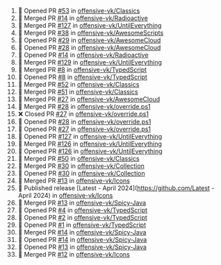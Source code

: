 <!--START_SECTION:activity-->
1. 💪 Opened PR [#53](https://github.com/offensive-vk/Classics/pull/53) in [offensive-vk/Classics](https://github.com/offensive-vk/Classics)
2. 🎉 Merged PR [#14](https://github.com/offensive-vk/Radioactive/pull/14) in [offensive-vk/Radioactive](https://github.com/offensive-vk/Radioactive)
3. 🎉 Merged PR [#127](https://github.com/offensive-vk/UntilEverything/pull/127) in [offensive-vk/UntilEverything](https://github.com/offensive-vk/UntilEverything)
4. 🎉 Merged PR [#38](https://github.com/offensive-vk/AwesomeScripts/pull/38) in [offensive-vk/AwesomeScripts](https://github.com/offensive-vk/AwesomeScripts)
5. 💪 Opened PR [#29](https://github.com/offensive-vk/AwesomeCloud/pull/29) in [offensive-vk/AwesomeCloud](https://github.com/offensive-vk/AwesomeCloud)
6. 💪 Opened PR [#28](https://github.com/offensive-vk/AwesomeCloud/pull/28) in [offensive-vk/AwesomeCloud](https://github.com/offensive-vk/AwesomeCloud)
7. 💪 Opened PR [#14](https://github.com/offensive-vk/Radioactive/pull/14) in [offensive-vk/Radioactive](https://github.com/offensive-vk/Radioactive)
8. 🎉 Merged PR [#129](https://github.com/offensive-vk/UntilEverything/pull/129) in [offensive-vk/UntilEverything](https://github.com/offensive-vk/UntilEverything)
9. 🎉 Merged PR [#8](https://github.com/offensive-vk/TypedScript/pull/8) in [offensive-vk/TypedScript](https://github.com/offensive-vk/TypedScript)
10. 💪 Opened PR [#8](https://github.com/offensive-vk/TypedScript/pull/8) in [offensive-vk/TypedScript](https://github.com/offensive-vk/TypedScript)
11. 🎉 Merged PR [#52](https://github.com/offensive-vk/Classics/pull/52) in [offensive-vk/Classics](https://github.com/offensive-vk/Classics)
12. 🎉 Merged PR [#51](https://github.com/offensive-vk/Classics/pull/51) in [offensive-vk/Classics](https://github.com/offensive-vk/Classics)
13. 🎉 Merged PR [#27](https://github.com/offensive-vk/AwesomeCloud/pull/27) in [offensive-vk/AwesomeCloud](https://github.com/offensive-vk/AwesomeCloud)
14. 🎉 Merged PR [#28](https://github.com/offensive-vk/override.ps1/pull/28) in [offensive-vk/override.ps1](https://github.com/offensive-vk/override.ps1)
15. ❌ Closed PR [#27](https://github.com/offensive-vk/override.ps1/pull/27) in [offensive-vk/override.ps1](https://github.com/offensive-vk/override.ps1)
16. 💪 Opened PR [#28](https://github.com/offensive-vk/override.ps1/pull/28) in [offensive-vk/override.ps1](https://github.com/offensive-vk/override.ps1)
17. 💪 Opened PR [#27](https://github.com/offensive-vk/override.ps1/pull/27) in [offensive-vk/override.ps1](https://github.com/offensive-vk/override.ps1)
18. 💪 Opened PR [#127](https://github.com/offensive-vk/UntilEverything/pull/127) in [offensive-vk/UntilEverything](https://github.com/offensive-vk/UntilEverything)
19. 🎉 Merged PR [#126](https://github.com/offensive-vk/UntilEverything/pull/126) in [offensive-vk/UntilEverything](https://github.com/offensive-vk/UntilEverything)
20. 💪 Opened PR [#126](https://github.com/offensive-vk/UntilEverything/pull/126) in [offensive-vk/UntilEverything](https://github.com/offensive-vk/UntilEverything)
21. 🎉 Merged PR [#50](https://github.com/offensive-vk/Classics/pull/50) in [offensive-vk/Classics](https://github.com/offensive-vk/Classics)
22. 🎉 Merged PR [#30](https://github.com/offensive-vk/Collection/pull/30) in [offensive-vk/Collection](https://github.com/offensive-vk/Collection)
23. 💪 Opened PR [#30](https://github.com/offensive-vk/Collection/pull/30) in [offensive-vk/Collection](https://github.com/offensive-vk/Collection)
24. 🎉 Merged PR [#13](https://github.com/offensive-vk/Icons/pull/13) in [offensive-vk/Icons](https://github.com/offensive-vk/Icons)
25. 🚀 Published release [Latest - April 2024](https://github.com/Latest - April 2024) in [offensive-vk/Icons](https://github.com/offensive-vk/Icons)
26. 🎉 Merged PR [#13](https://github.com/offensive-vk/Spicy-Java/pull/13) in [offensive-vk/Spicy-Java](https://github.com/offensive-vk/Spicy-Java)
27. 💪 Opened PR [#4](https://github.com/offensive-vk/TypedScript/pull/4) in [offensive-vk/TypedScript](https://github.com/offensive-vk/TypedScript)
28. 💪 Opened PR [#2](https://github.com/offensive-vk/TypedScript/pull/2) in [offensive-vk/TypedScript](https://github.com/offensive-vk/TypedScript)
29. 💪 Opened PR [#1](https://github.com/offensive-vk/TypedScript/pull/1) in [offensive-vk/TypedScript](https://github.com/offensive-vk/TypedScript)
30. 🎉 Merged PR [#14](https://github.com/offensive-vk/Spicy-Java/pull/14) in [offensive-vk/Spicy-Java](https://github.com/offensive-vk/Spicy-Java)
31. 💪 Opened PR [#14](https://github.com/offensive-vk/Spicy-Java/pull/14) in [offensive-vk/Spicy-Java](https://github.com/offensive-vk/Spicy-Java)
32. 💪 Opened PR [#13](https://github.com/offensive-vk/Spicy-Java/pull/13) in [offensive-vk/Spicy-Java](https://github.com/offensive-vk/Spicy-Java)
33. 🎉 Merged PR [#12](https://github.com/offensive-vk/Icons/pull/12) in [offensive-vk/Icons](https://github.com/offensive-vk/Icons)
<!--END_SECTION:activity-->
